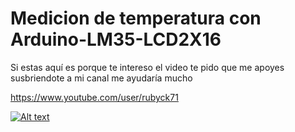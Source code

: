 # Medicion de temperatura con Arduino-LM35-LCD2X16

Si estas aquí es porque te intereso el video te pido que me apoyes susbriendote a mi canal
me ayudaría mucho

https://www.youtube.com/user/rubyck71


[![Alt text](https://img.youtube.com/vi/c6Omj78oojo/0.jpg)](https://www.youtube.com/watch?v=c6Omj78oojo)

